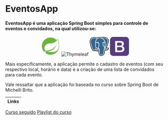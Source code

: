 # EventosApp
#### EventosApp é uma aplicação Spring Boot simples para controle de eventos e convidados, na qual utilizou-se:

<p align="center">
    <img src=https://raw.githubusercontent.com/github/explore/80688e429a7d4ef2fca1e82350fe8e3517d3494d/topics/spring-boot/spring-boot.png width="60" title="Spring MVC">
    <img src=https://www.thymeleaf.org/images/thymeleaf.png width="60" title="Thymeleaf">
    <img src=https://raw.githubusercontent.com/github/explore/80688e429a7d4ef2fca1e82350fe8e3517d3494d/topics/postgresql/postgresql.png width="60" title="PostgreSQL">
     <img src=https://raw.githubusercontent.com/github/explore/80688e429a7d4ef2fca1e82350fe8e3517d3494d/topics/bootstrap/bootstrap.png width="60" title="Bootstrap">
</p>

Mais especificamente, a aplicação permite o cadastro de eventos (com seu respectivo local, horário e data) e a criação de uma lista de convidados para cada evento.

Vale ressaltar que a aplicação foi baseada no curso sobre Spring Boot de Michelli Brito.

Links |
:------------: |
[Curso seguido](https://github.com/MichelliBrito/cursospringboot)
[Playlist do curso](https://www.youtube.com/watch?v=OHn1jLHGptw&list=PL8iIphQOyG-DHLpEx1TPItqJamy08fs1D)
